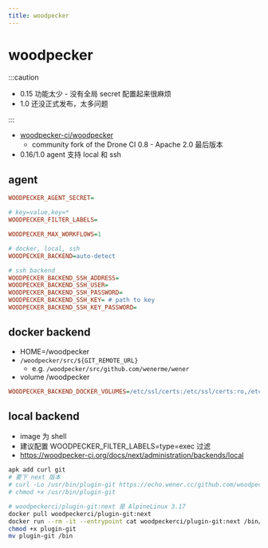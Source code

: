 ```yaml
---
title: woodpecker
---
```


# woodpecker

:::caution

- 0.15 功能太少 - 没有全局 secret 配置起来很麻烦
- 1.0 还没正式发布，太多问题

:::

- [woodpecker-ci/woodpecker](https://github.com/woodpecker-ci/woodpecker)
  - community fork of the Drone CI 0.8 - Apache 2.0 最后版本
- 0.16/1.0 agent 支持 local 和 ssh

## agent

```ini
WOODPECKER_AGENT_SECRET=

# key=value,key=*
WOODPECKER_FILTER_LABELS=

WOODPECKER_MAX_WORKFLOWS=1

# docker, local, ssh
WOODPECKER_BACKEND=auto-detect

# ssh backend
WOODPECKER_BACKEND_SSH_ADDRESS=
WOODPECKER_BACKEND_SSH_USER=
WOODPECKER_BACKEND_SSH_PASSWORD=
WOODPECKER_BACKEND_SSH_KEY= # path to key
WOODPECKER_BACKEND_SSH_KEY_PASSWORD=
```

## docker backend

- HOME=/woodpecker
- `/woodpecker/src/${GIT_REMOTE_URL}`
  - e.g. `/woodpecker/src/github.com/wenerme/wener`
- volume /woodpecker

```ini
WOODPECKER_BACKEND_DOCKER_VOLUMES=/etc/ssl/certs:/etc/ssl/certs:ro,/etc/timezone:/etc/timezone
```

## local backend

- image 为 shell
- 建议配置 WOODPECKER_FILTER_LABELS=type=exec 过滤
- https://woodpecker-ci.org/docs/next/administration/backends/local

```bash
apk add curl git
# 要下 next 版本
# curl -Lo /usr/bin/plugin-git https://echo.wener.cc/github.com/woodpecker-ci/plugin-git/releases/download/v2.0.3/linux-amd64_plugin-git
# chmod +x /usr/bin/plugin-git

# woodpeckerci/plugin-git:next 是 AlpineLinux 3.17
docker pull woodpeckerci/plugin-git:next
docker run --rm -it --entrypoint cat woodpeckerci/plugin-git:next /bin/plugin-git > plugin-git
chmod +x plugin-git
mv plugin-git /bin
```
